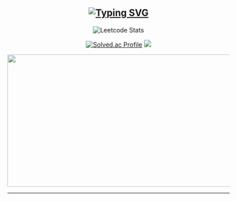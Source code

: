 <div align="center">

[![Typing SVG](https://readme-typing-svg.demolab.com?font=Agbalumo&weight=500&size=28&pause=1000&color=6C7797&center=true&vCenter=true&random=false&width=800&height=69&lines=Slow+and+steady+wins+the+race)](https://git.io/typing-svg)
---

![Leetcode Stats](https://leetcard.jacoblin.cool/wjdtj9656?width=500&height=200&Center=true) 

[![Solved.ac Profile](http://mazassumnida.wtf/api/v2/generate_badge?boj=wjdtj9656)](https://solved.ac/wjdtj9656)
<a href="https://opgc.me/#/users/wjdtj9656" target="_blank"><img src="https://api.opgc.me/githubs/users/wjdtj9656/tag/?theme=basic" /></a>

<a href="https://www.gitanimals.org/en_US?utm_medium=image&utm_source=wjdtj9656&utm_content=farm">
<img
  src="https://render.gitanimals.org/farms/wjdtj9656"
  width="600"
  height="300"
/>
</a>
  

---
<!--
[![Hits](https://hits.seeyoufarm.com/api/count/incr/badge.svg?url=https%3A%2F%2Fgithub.com%2Fwjdtj9656&count_bg=%2379C83D&title_bg=%23555555&icon=&icon_color=%23E7E7E7&title=hits&edge_flat=false)](https://hits.seeyoufarm.com)
-->
</div>



<!--
**wjdtj9656/wjdtj9656** is a ✨ _special_ ✨ repository because its `README.md` (this file) appears on your GitHub profile.

Here are some ideas to get you started:

- 🔭 I’m currently working on ...
- 🌱 I’m currently learning ...
- 👯 I’m looking to collaborate on ...
- 🤔 I’m looking for help with ...
- 💬 Ask me about ...
- 📫 How to reach me: ...
- 😄 Pronouns: ...
- ⚡ Fun fact: ...
-->
